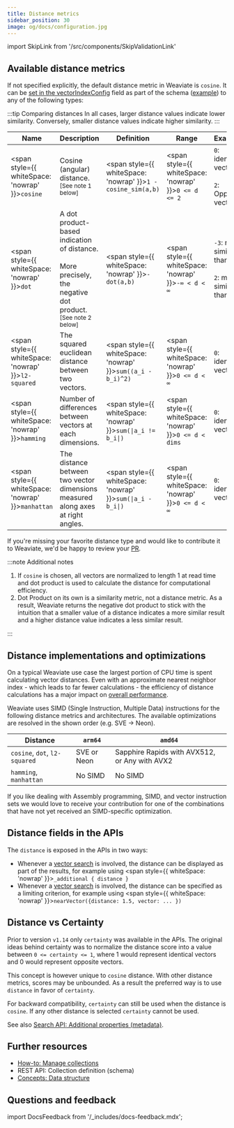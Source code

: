 ```yaml
---
title: Distance metrics
sidebar_position: 30
image: og/docs/configuration.jpg
---
```


import SkipLink from '/src/components/SkipValidationLink'

## Available distance metrics

If not specified explicitly, the default distance metric in Weaviate is
`cosine`. It can be [set in the vectorIndexConfig](/weaviate/config-refs/indexing/vector-index.mdx#hnsw-index) field as part of the schema ([example](../manage-collections/vector-config.mdx#specify-a-distance-metric)) to any of the following types:

:::tip Comparing distances
In all cases, larger distance values indicate lower similarity. Conversely, smaller distance values indicate higher similarity.
:::

<!-- TODO: Consider removing {:.text-nowrap} -->

| Name                                                       | Description                                                                                                                        | Definition                                                                             | Range                                                         | Examples                                                          |
| ---------------------------------------------------------- | ---------------------------------------------------------------------------------------------------------------------------------- | -------------------------------------------------------------------------------------- | ------------------------------------------------------------- | ----------------------------------------------------------------- |
| <span style={{ whiteSpace: 'nowrap' }}>`cosine`</span>     | Cosine (angular) distance. <br/><sub>[See note 1 below]</sub>                                                                      | <span style={{ whiteSpace: 'nowrap' }}>`1 - cosine_sim(a,b)`</span>                    | <span style={{ whiteSpace: 'nowrap' }}>`0 <= d <= 2`</span>   | `0`: identical vectors<br/><br/> `2`: Opposing vectors.           |
| <span style={{ whiteSpace: 'nowrap' }}>`dot`</span>        | A dot product-based indication of distance. <br/><br/>More precisely, the negative dot product. <br/><sub>[See note 2 below]</sub> | <span style={{ whiteSpace: 'nowrap' }}>`-dot(a,b)`</span>                              | <span style={{ whiteSpace: 'nowrap' }}>`-∞ < d < ∞`</span>    | `-3`: more similar than `-2` <br/><br/>`2`: more similar than `5` |
| <span style={{ whiteSpace: 'nowrap' }}>`l2-squared`</span> | The squared euclidean distance between two vectors.                                                                                | <span style={{ whiteSpace: 'nowrap' }}>`sum((a_i - b_i)^2)`</span>                     | <span style={{ whiteSpace: 'nowrap' }}>`0 <= d < ∞`</span>    | `0`: identical vectors                                            |
| <span style={{ whiteSpace: 'nowrap' }}>`hamming`</span>    | Number of differences between vectors at each dimensions.                                                                          | <span style={{ whiteSpace: 'nowrap' }}><code>sum(&#124;a_i != b_i&#124;)</code></span> | <span style={{ whiteSpace: 'nowrap' }}>`0 <= d < dims`</span> | `0`: identical vectors                                            |
| <span style={{ whiteSpace: 'nowrap' }}>`manhattan`</span>  | The distance between two vector dimensions measured along axes at right angles.                                                    | <span style={{ whiteSpace: 'nowrap' }}><code>sum(&#124;a_i - b_i&#124;)</code></span>  | <span style={{ whiteSpace: 'nowrap' }}>`0 <= d < ∞`</span>    | `0`: identical vectors                                            |

If you're missing your favorite distance type and would like to contribute it to Weaviate, we'd be happy to review your [PR](https://github.com/weaviate/weaviate).

:::note Additional notes

1. If `cosine` is chosen, all vectors are normalized to length 1 at read time and dot product is used to calculate the distance for computational efficiency.
2. Dot Product on its own is a similarity metric, not a distance metric. As a result, Weaviate returns the negative dot product to stick with the intuition that a smaller value of a distance indicates a more similar result and a higher distance value indicates a less similar result.

:::

## Distance implementations and optimizations

On a typical Weaviate use case the largest portion of CPU time is spent calculating vector distances. Even with an approximate nearest neighbor index - which leads to far fewer calculations - the efficiency of distance calculations has a major impact on [overall performance](/weaviate/benchmarks/ann.md).

Weaviate uses SIMD (Single Instruction, Multiple Data) instructions for the following distance metrics and architectures. The available optimizations are resolved in the shown order (e.g. SVE -> Neon).

| Distance                      | `arm64`     | `amd64`                                       |
| ----------------------------- | ----------- | --------------------------------------------- |
| `cosine`, `dot`, `l2-squared` | SVE or Neon | Sapphire Rapids with AVX512, or Any with AVX2 |
| `hamming`, `manhattan`        | No SIMD     | No SIMD                                       |

If you like dealing with Assembly programming, SIMD, and vector instruction sets we would love to receive your contribution for one of the combinations that have not yet received an SIMD-specific optimization.

## Distance fields in the APIs

The `distance` is exposed in the APIs in two ways:

- Whenever a [vector search](../search/similarity.md#set-a-similarity-threshold) is involved, the distance can be displayed as part of the results, for example using <span style={{ whiteSpace: 'nowrap' }}>`_additional { distance }`</span>
- Whenever a [vector search](../search/similarity.md#set-a-similarity-threshold) is involved, the distance can be specified as a limiting criterion, for example using <span style={{ whiteSpace: 'nowrap' }}>`nearVector({distance: 1.5, vector: ... })`</span>

## Distance vs Certainty

Prior to version `v1.14` only `certainty` was available in the APIs. The
original ideas behind certainty was to normalize the distance score into a
value between `0 <= certainty <= 1`, where 1 would represent identical vectors
and 0 would represent opposite vectors.

This concept is however unique to `cosine` distance. With other distance
metrics, scores may be unbounded. As a result the preferred way is to use
`distance` in favor of `certainty`.

For backward compatibility, `certainty` can still be used when the distance is
`cosine`. If any other distance is selected `certainty` cannot be used.

See also [Search API: Additional properties (metadata)](../api/graphql/additional-properties.md).

## Further resources

- [How-to: Manage collections](../manage-collections/index.mdx)
- <SkipLink href="/weaviate/api/rest#tag/schema">REST API: Collection definition (schema)</SkipLink>
- [Concepts: Data structure](../concepts/data.md)

## Questions and feedback

import DocsFeedback from '/\_includes/docs-feedback.mdx';

<DocsFeedback/>
